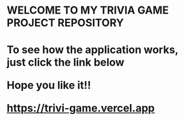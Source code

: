 <h1>WELCOME TO MY TRIVIA GAME PROJECT REPOSITORY<h1>
  
 <p>To see how the application works, just click the link below<p>
  <p>Hope you like it!!<p>
  
https://trivi-game.vercel.app
